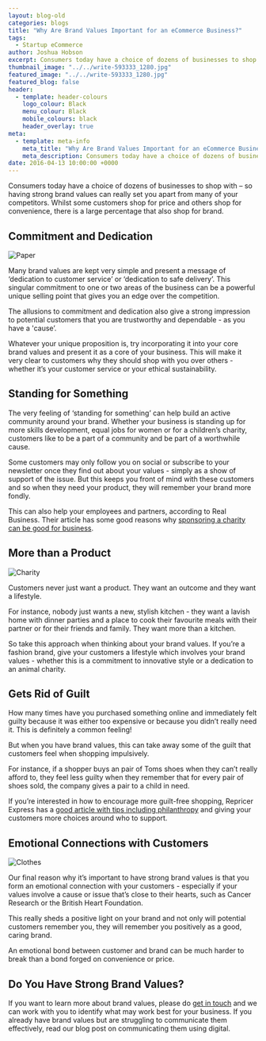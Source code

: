 ```yaml
---
layout: blog-old
categories: blogs
title: "Why Are Brand Values Important for an eCommerce Business?"
tags:
  - Startup eCommerce
author: Joshua Hobson
excerpt: Consumers today have a choice of dozens of businesses to shop with – so having  strong brand values can really set you apart from many of your  competitors. Whilst some customers shop for price and others shop for convenience, there is a large percentage that also shop for brand.
thumbnail_image: "../../write-593333_1280.jpg"
featured_image: "../../write-593333_1280.jpg"
featured_blog: false
header:
  - template: header-colours
    logo_colour: Black
    menu_colour: Black
    mobile_colours: black
    header_overlay: true
meta:
  - template: meta-info
    meta_title: "Why Are Brand Values Important for an eCommerce Business?"
    meta_description: Consumers today have a choice of dozens of businesses to shop with – so having strong brand values can really set you apart from many of your competitors. Whilst some customers shop for price and others shop for convenience, there is a large percentage that also shop for brand.
date: 2016-04-13 10:00:00 +0000
---
```


Consumers today have a choice of dozens of businesses to shop with – so having strong brand values can really set you apart from many of your competitors. Whilst some customers shop for price and others shop for convenience, there is a large percentage that also shop for brand.

## Commitment and Dedication 

![Paper](../../write-593333_1280.jpg)

Many brand values are kept very simple and present a message of ‘dedication to customer service’ or ‘dedication to safe delivery’. This singular commitment to one or two areas of the business can be a powerful unique selling point that gives you an edge over the competition.

The allusions to commitment and dedication also give a strong impression to potential customers that you are trustworthy and dependable - as you have a 'cause’.

Whatever your unique proposition is, try incorporating it into your core brand values and present it as a core of your business. This will make it very clear to customers why they should shop with you over others - whether it’s your customer service or your ethical sustainability.

## Standing for Something 

The very feeling of ‘standing for something’ can help build an active community around your brand. Whether your business is standing up for more skills development, equal jobs for women or for a children’s charity, customers like to be a part of a community and be part of a worthwhile cause.

Some customers may only follow you on social or subscribe to your newsletter once they find out about your values - simply as a show of support of the issue. But this keeps you front of mind with these customers and so when they need your product, they will remember your brand more fondly.

This can also help your employees and partners, according to Real Business. Their article has some good reasons why [sponsoring a charity can be good for business](https://realbusiness.co.uk/article/26147-6-reasons-why-your-company-should-support-a-charity--and-how-to-start).

## More than a Product 

![Charity](../../19KEJ58BB9-min.jpg)

Customers never just want a product. They want an outcome and they want a lifestyle.

For instance, nobody just wants a new, stylish kitchen - they want a lavish home with dinner parties and a place to cook their favourite meals with their partner or for their friends and family. They want more than a kitchen.

So take this approach when thinking about your brand values. If you’re a fashion brand, give your customers a lifestyle which involves your brand values - whether this is a commitment to innovative style or a dedication to an animal charity.

## Gets Rid of Guilt 

How many times have you purchased something online and immediately felt guilty because it was either too expensive or because you didn’t really need it. This is definitely a common feeling!

But when you have brand values, this can take away some of the guilt that customers feel when shopping impulsively.

For instance, if a shopper buys an pair of Toms shoes when they can’t really afford to, they feel less guilty when they remember that for every pair of shoes sold, the company gives a pair to a child in need.

If you’re interested in how to encourage more guilt-free shopping, Repricer Express has a [good article with tips including philanthropy](https://www.repricerexpress.com/guilt-free-online-shopping/) and giving your customers more choices around who to support.

## Emotional Connections with Customers 

![Clothes](../../clothing-store-984396_1280.jpg)

Our final reason why it’s important to have strong brand values is that you form an emotional connection with your customers - especially if your values involve a cause or issue that’s close to their hearts, such as Cancer Research or the British Heart Foundation.

This really sheds a positive light on your brand and not only will potential customers remember you, they will remember you positively as a good, caring brand.

An emotional bond between customer and brand can be much harder to break than a bond forged on convenience or price.

## Do You Have Strong Brand Values? 

If you want to learn more about brand values, please do [get in touch](/contact-us) and we can work with you to identify what may work best for your business. If you already have brand values but are struggling to communicate them effectively, read our blog post on communicating them using digital.
